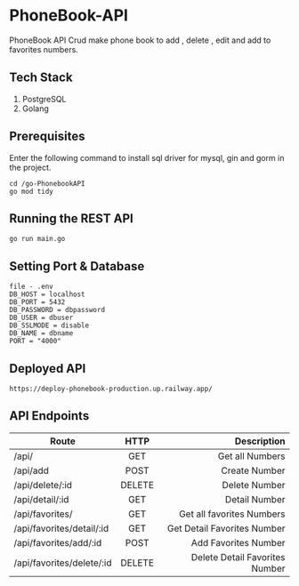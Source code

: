 # PhoneBook-API

PhoneBook API
Crud make phone book to add , delete , edit and add to favorites numbers.

## Tech Stack
1. PostgreSQL
2. Golang

## Prerequisites
Enter the following command to install sql driver for mysql, gin and gorm in the project.
```
cd /go-PhonebookAPI
go mod tidy
```

## Running the REST API
```
go run main.go
```

## Setting Port & Database
```
file - .env
DB_HOST = localhost
DB_PORT = 5432
DB_PASSWORD = dbpassword
DB_USER = dbuser
DB_SSLMODE = disable
DB_NAME = dbname
PORT = "4000"
```
## Deployed API
```
https://deploy-phonebook-production.up.railway.app/
```


## API Endpoints
| Route                      | HTTP          | Description                    |
| ---------------------------|:-------------:| ------------------------------:|
| /api/                      | GET           | Get all Numbers                |
| /api/add                   | POST          | Create Number                  |
| /api/delete/:id            | DELETE        | Delete Number                  |
| /api/detail/:id            | GET           | Detail Number                  |
| /api/favorites/            | GET           | Get all favorites Numbers      |
| /api/favorites/detail/:id  | GET           | Get Detail Favorites Number    |
| /api/favorites/add/:id     | POST          | Add Favorites Number           |
| /api/favorites/delete/:id  | DELETE        | Delete Detail Favorites Number |




